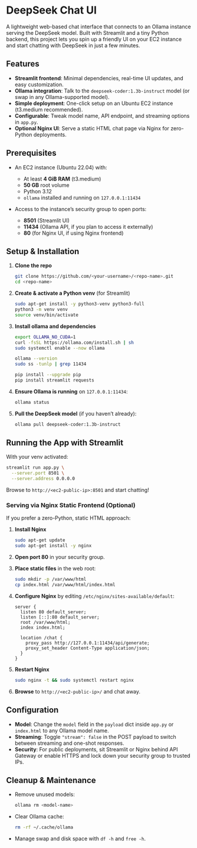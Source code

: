 # DeepSeek Chat UI

A lightweight web-based chat interface that connects to an Ollama instance serving the DeepSeek model. Built with Streamlit and a tiny Python backend, this project lets you spin up a friendly UI on your EC2 instance and start chatting with DeepSeek in just a few minutes.

## Features

* **Streamlit frontend**: Minimal dependencies, real-time UI updates, and easy customization.
* **Ollama integration**: Talk to the `deepseek-coder:1.3b-instruct` model (or swap in any Ollama-supported model).
* **Simple deployment**: One-click setup on an Ubuntu EC2 instance (t3.medium recommended).
* **Configurable**: Tweak model name, API endpoint, and streaming options in `app.py`.
* **Optional Nginx UI**: Serve a static HTML chat page via Nginx for zero-Python deployments.

## Prerequisites

* An EC2 instance (Ubuntu 22.04) with:

  * At least **4 GiB RAM** (t3.medium)
  * **50 GB** root volume
  * Python 3.12
  * `ollama` installed and running on `127.0.0.1:11434`
* Access to the instance’s security group to open ports:

  * **8501** (Streamlit UI)
  * **11434** (Ollama API, if you plan to access it externally)
  * **80** (for Nginx UI, if using Nginx frontend)

## Setup & Installation

1. **Clone the repo**

   ```bash
   git clone https://github.com/<your-username>/<repo-name>.git
   cd <repo-name>
   ```

2. **Create & activate a Python venv** (for Streamlit)

   ```bash
   sudo apt-get install -y python3-venv python3-full
   python3 -m venv venv
   source venv/bin/activate
   ```

3. **Install ollama and dependencies**

   ```bash
   export OLLAMA_NO_CUDA=1
   curl -fsSL https://ollama.com/install.sh | sh
   sudo systemctl enable --now ollama

   ollama --version
   sudo ss -tunlp | grep 11434 

   pip install --upgrade pip
   pip install streamlit requests
   ```

4. **Ensure Ollama is running** on `127.0.0.1:11434`:

   ```bash
   ollama status
   ```

5. **Pull the DeepSeek model** (if you haven’t already):

   ```bash
   ollama pull deepseek-coder:1.3b-instruct
   ```

## Running the App with Streamlit

With your venv activated:

```bash
streamlit run app.py \
  --server.port 8501 \
  --server.address 0.0.0.0
```

Browse to `http://<ec2-public-ip>:8501` and start chatting!

### Serving via Nginx Static Frontend (Optional)

If you prefer a zero-Python, static HTML approach:

1. **Install Nginx**

   ```bash
   sudo apt-get update
   sudo apt-get install -y nginx
   ```
2. **Open port 80** in your security group.
3. **Place static files** in the web root:

   ```bash
   sudo mkdir -p /var/www/html
   cp index.html /var/www/html/index.html
   ```
4. **Configure Nginx** by editing `/etc/nginx/sites-available/default`:

   ```nginx
   server {
     listen 80 default_server;
     listen [::]:80 default_server;
     root /var/www/html;
     index index.html;

     location /chat {
       proxy_pass http://127.0.0.1:11434/api/generate;
       proxy_set_header Content-Type application/json;
     }
   }
   ```
5. **Restart Nginx**

   ```bash
   sudo nginx -t && sudo systemctl restart nginx
   ```
6. **Browse** to `http://<ec2-public-ip>/` and chat away.

## Configuration

* **Model**: Change the `model` field in the `payload` dict inside `app.py` or `index.html` to any Ollama model name.
* **Streaming**: Toggle `"stream": false` in the POST payload to switch between streaming and one-shot responses.
* **Security**: For public deployments, sit Streamlit or Nginx behind API Gateway or enable HTTPS and lock down your security group to trusted IPs.

## Cleanup & Maintenance

* Remove unused models:

  ```bash
  ollama rm <model-name>
  ```
* Clear Ollama cache:

  ```bash
  rm -rf ~/.cache/ollama
  ```
* Manage swap and disk space with `df -h` and `free -h`.
